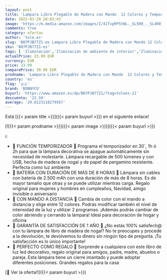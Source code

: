 ```yaml
---
layout: post
title: 'Lampara Libro Plegable de Madera con Mando  12 Colores y Temporizador – BONNYCO | Lamparas Mesilla de Noche Ideal Decoracion Casa y Habitacion | Regalo Original Cumpleaños  Navidad y Amigo Invisible'
date: 2022-03-20 20:03:43
image: 'https://m.media-amazon.com/images/I/41TvpRPStWL._SL500_._SL400_.jpg'
comments: true
category: ofertas
author: 'tole.es'
slug: 'B07PJB77Z1-es Lampara Libro Plegable de Madera con Mando 12 Colores y...'
sku: 'B07PJB77Z1-es'
tags: [ 'Iluminación','Iluminación de ambiente de interior','Iluminación de interior','Iluminación decorativa y para usos específicos de interior','bonnyco','navidad', ]
actualPrice: 23.99 EUR
currency: EUR
price: 23.99
comparePrice: 30.99 EUR
prodname: 'Lampara Libro Plegable de Madera con Mando  12 Colores y Temporizador – BONNYCO | Lamparas Mesilla de Noche Ideal Decoracion Casa y Habitacion | Regalo Original Cumpleaños  Navidad y Amigo Invisible'
country: 'es'
flag: '🇪🇸'
brand: 'BONNYCO'
buyurl: 'https://www.amazon.es/dp/B07PJB77Z1/?tag=tolees-21'
descuento: '22.59'
average: '29.8123118279567'
---
```


Está [{{< param title >}}]({{< param buyurl >}}) en el siguiente enlace!

[![{{< param prodname >}}]({{< param image >}})]({{< param buyurl >}})

ℹ️:

- 💙 FUNCIÓN TEMPORIZADOR 💙 Programa el temporizador en 30´, 1h ó 2h para que la lámpara decorativa se apague automáticamente sin necesidad de molestarte. Lámpara recargable de 500 lúmenes y con USB, hecha de madera de nogal y de papel de pergamino resistente. Perfecta como luz ambiente
- 🧡 BATERÍA CON DURACIÓN DE MÁS DE 8 HORAS 🧡 Lámpara sin cables con batería de 2.500 mAh con una duración de más de 8 horas. Es de mayor tamaño que otras y se puede utilizar mientras carga. Regalo original para mujeres y hombres en cumpleaños, Navidad, amigo invisible o aniversario
- 💚 CON MANDO A DISTANCIA 💚 Cambia de color con el mando a distancia y elige entre 12 colores. Podrás modificar también el nivel de intensidad de la luz y utilizar 2 programas. ¡Además podrás cambiar de color abriendo y cerrando la lámpara! Ideal para decoración de hogar y oficina
- 💜 GARANTÍA DE SATISFACCIÓN DE 1 AÑO 💜 ¿No estás 100% satisfech@ con tu lámpara de libro de madera de nogal? No te preocupes y procede a la devolución, te devolvemos tu dinero sin ningún tipo de pregunta. ¡Tu satisfacción es lo único importante!
- 💛 PERFECTO COMO REGALO 💛 Sorprende a cualquiera con este libro de luz led decorativo, regalo original para amigos, padre, madre, abuelos o pareja. Esta lámpara tiene un cierre imantado y puede adoptar diferentes posiciones. Grandes regalos para la casa

[🛒 Ver la oferta!!]({{< param buyurl >}})
